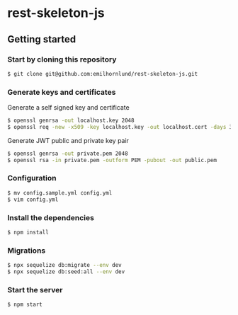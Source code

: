 # rest-skeleton-js

## Getting started
### Start by cloning this repository
```bash
$ git clone git@github.com:emilhornlund/rest-skeleton-js.git
```

### Generate keys and certificates

Generate a self signed key and certificate
```bash
$ openssl genrsa -out localhost.key 2048
$ openssl req -new -x509 -key localhost.key -out localhost.cert -days 3650 -subj /CN=localhost
```

Generate JWT public and private key pair
```bash
$ openssl genrsa -out private.pem 2048
$ openssl rsa -in private.pem -outform PEM -pubout -out public.pem
```

### Configuration
```bash
$ mv config.sample.yml config.yml
$ vim config.yml
```

### Install the dependencies
```bash
$ npm install
```

### Migrations
```bash
$ npx sequelize db:migrate --env dev
$ npx sequelize db:seed:all --env dev 
```

### Start the server
```bash
$ npm start
```
